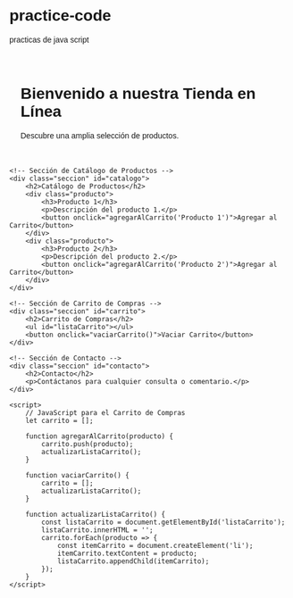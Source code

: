 # practice-code
practicas de java script

<!DOCTYPE html>
<html lang="es">
<head>
    <meta charset="UTF-8">
    <meta name="viewport" content="width=device-width, initial-scale=1.0">
    <title>Tienda en Línea</title>
    <style>
        /* Estilos para la página */
        body {
            font-family: Arial, sans-serif;
        }
        .seccion {
            padding: 20px;
        }
        .producto {
            border: 1px solid #ccc;
            padding: 10px;
            margin: 10px;
            max-width: 200px;
            text-align: center;
        }
    </style>
</head>
<body>
    <!-- Sección de Inicio -->
    <div class="seccion" id="inicio">
        <h1>Bienvenido a nuestra Tienda en Línea</h1>
        <p>Descubre una amplia selección de productos.</p>
    </div>

    <!-- Sección de Catálogo de Productos -->
    <div class="seccion" id="catalogo">
        <h2>Catálogo de Productos</h2>
        <div class="producto">
            <h3>Producto 1</h3>
            <p>Descripción del producto 1.</p>
            <button onclick="agregarAlCarrito('Producto 1')">Agregar al Carrito</button>
        </div>
        <div class="producto">
            <h3>Producto 2</h3>
            <p>Descripción del producto 2.</p>
            <button onclick="agregarAlCarrito('Producto 2')">Agregar al Carrito</button>
        </div>
    </div>

    <!-- Sección de Carrito de Compras -->
    <div class="seccion" id="carrito">
        <h2>Carrito de Compras</h2>
        <ul id="listaCarrito"></ul>
        <button onclick="vaciarCarrito()">Vaciar Carrito</button>
    </div>

    <!-- Sección de Contacto -->
    <div class="seccion" id="contacto">
        <h2>Contacto</h2>
        <p>Contáctanos para cualquier consulta o comentario.</p>
    </div>

    <script>
        // JavaScript para el Carrito de Compras
        let carrito = [];

        function agregarAlCarrito(producto) {
            carrito.push(producto);
            actualizarListaCarrito();
        }

        function vaciarCarrito() {
            carrito = [];
            actualizarListaCarrito();
        }

        function actualizarListaCarrito() {
            const listaCarrito = document.getElementById('listaCarrito');
            listaCarrito.innerHTML = '';
            carrito.forEach(producto => {
                const itemCarrito = document.createElement('li');
                itemCarrito.textContent = producto;
                listaCarrito.appendChild(itemCarrito);
            });
        }
    </script>
</body>
</html>
